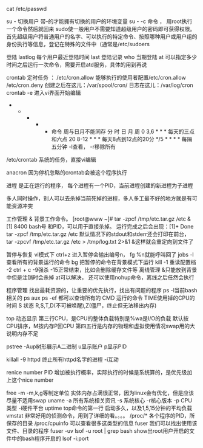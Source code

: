 cat /etc/passwd

su - 切换用户 带-的才能拥有切换的用户的环境变量
su - -c 命令   ， 用root执行一个命令然后就回来
sudo使一般用户不需要知道超级用户的密码即可获得权限。首先超级用户将普通用户的名字、可以执行的特定命令、按照哪种用户或用户组的身份执行等信息，登记在特殊的文件中（通常是/etc/sudoers

登陆
lastlog 每个用户最近登陆时间
last 登陆记录
who 当期登陆
at 可以指定多少时间之后运行一次命令，需要开启atd服务，具体的用到再说

crontab 定时任务 ： /etc/cron.allow
能够执行的使用者配置/etc/cron.allow /etc/cron.deny
创建之后在这儿：/var/spool/cron/
日志在这儿：/var/log/cron
crontab -e 进入vi界面开始编辑
* * * * * 命令  周与日月不能同存
分 时 日 月 周
0 3,6 * * * 每天的三点和六点
20 8-12 * * *  每天8点到12点的20分
*/5 * * * * 每隔五分钟
-l查看， -r移除所有

/etc/crontab 系统的任务，直接vi编辑

anacron 因为停机忽略的crontab会被这个程序执行

进程 是正在运行的程序，  每个进程有一个PID，当前进程创建的新进程为子进程

多人同时操作，别人可以去杀掉当前死掉的进程，多人多工最不好的地方就是有可能资源冲突

工作管理
&  背景工作命令。
[root@www ~]# tar -zpcf /tmp/etc.tar.gz /etc &
[1] 8400    bash号 和PID，可以用于直接杀掉。
运行完成之后会出现：[1]+  Done                    tar -zpcf /tmp/etc.tar.gz /etc
默认情况下的stdout和stderr还会打印在前台，
tar -zpcvf /tmp/etc.tar.gz /etc > /tmp/log.txt 2>&1 &这样就会重定向到文件了


暂停与恢复
vi模式下 ctrl+z 进入暂停会输出编号n， fg %n就能呼叫回了
jobs -l 查看所有的背景运行的命令
bg 把暂停的命令在背景模式下运行
kill -1 重读配置档  -2 ctrl + c -9强杀  -15正常结束，比如会删除缓存文件等
离线管理
&只能放到背景中但是注销时会杀掉 at可以解决，
还可以使用nohup命令，离线之后任然会执行

程序管理
找出最耗资源的，让重要的优先执行，找出有问题的程序
ps -l当前bash相关的
ps aux
ps -ef
都可以查询所有的
CMD 运行的命令    TIME使用掉的CPU的时间
S 状态 R,S,T,D(不可被唤醒),Z(僵尸，终止但无法移出内存)

top 动态显示
第三行CPU，是CPU的整体负载特别是%wa是I/O的负载
默认按CPU排序，M按内存P回CPU
第四五行是内存的物理和虚拟使用情况swap用的大说明内存不足

pstree -Aup树形展示A二进制 u显示账户 p显示PID


killall -9 httpd 终止所有httpd名字的进程
-i互动 

renice number PID 增加被执行概率，实际执行的时候是系统算的，是优先级加上这个nice number

 free -m -m,k,g等制定单位 实体内存占满很正常，因为linux会有优化，但是应该尽量不适用swap
uname -a 所有系统相关资讯
  -s 系统核心 -r核心版本 -p CPU类型 -i硬件平台
uptime top命令的第一行  启动多久，以及1,5,15分钟的平均负载
vmstat  非常好用的侦测命令，用到了详细的看。。。。
/proc/* 各个程序的PID，所保存的目录
/proc/cpuinfo  可以查看很多这类型的信息
fuser 我们可以找出使用该文件、目录的程序 fuser -uv
 lsof -u root | grep bash  show出root用户开启的文件中的bash程序开启的
lsof -i:port